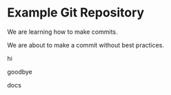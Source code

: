 # Example Git Repository

We are learning how to make commits.

We are about to make a commit without best practices.

hi

goodbye

docs